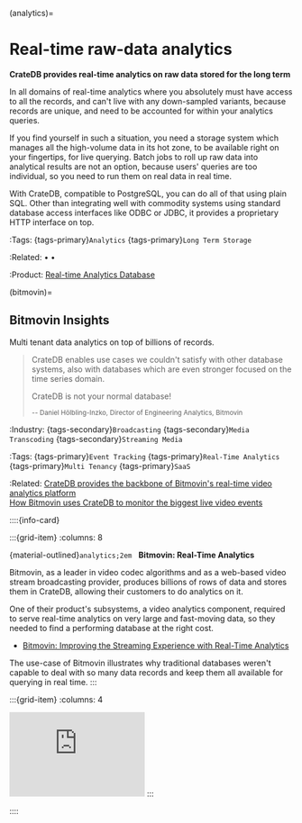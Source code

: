 (analytics)=
# Real-time raw-data analytics

**CrateDB provides real-time analytics on raw data stored for the long term**

In all domains of real-time analytics where you absolutely must have access to all
the records, and can't live with any down-sampled variants, because records are
unique, and need to be accounted for within your analytics queries.

If you find yourself in such a situation, you need a storage system which
manages all the high-volume data in its hot zone, to be available right on
your fingertips, for live querying. Batch jobs to roll up raw data into
analytical results are not an option, because users' queries are too
individual, so you need to run them on real data in real time.

With CrateDB, compatible to PostgreSQL, you can do all of that using plain SQL.
Other than integrating well with commodity systems using standard database
access interfaces like ODBC or JDBC, it provides a proprietary HTTP interface
on top.

:Tags:
  {tags-primary}`Analytics`
  {tags-primary}`Long Term Storage`

:Related:
  [](#timeseries) •
  [](#timeseries-longterm) •
  [](#machine-learning)

:Product:
  [Real-time Analytics Database]


(bitmovin)=
## Bitmovin Insights

Multi tenant data analytics on top of billions of records.

> CrateDB enables use cases we couldn't satisfy with other
database systems, also with databases which are even stronger
focused on the time series domain.
>
> CrateDB is not your normal database!
>
> <small>-- Daniel Hölbling-Inzko, Director of Engineering Analytics, Bitmovin</small>

:Industry:
  {tags-secondary}`Broadcasting`
  {tags-secondary}`Media Transcoding`
  {tags-secondary}`Streaming Media`

:Tags:
  {tags-primary}`Event Tracking`
  {tags-primary}`Real-Time Analytics`
  {tags-primary}`Multi Tenancy`
  {tags-primary}`SaaS`

:Related:
  [CrateDB provides the backbone of Bitmovin's real-time video analytics platform] \
  [How Bitmovin uses CrateDB to monitor the biggest live video events]


::::{info-card}

:::{grid-item}
:columns: 8

{material-outlined}`analytics;2em` &nbsp; **Bitmovin: Real-Time Analytics**

Bitmovin, as a leader in video codec algorithms and as a web-based video
stream broadcasting provider, produces billions of rows of data and stores
them in CrateDB, allowing their customers to do analytics on it.

One of their product's subsystems, a video analytics component, required to
serve real-time analytics on very large and fast-moving data, so they needed
to find a performing database at the right cost.

- [Bitmovin: Improving the Streaming Experience with Real-Time Analytics]

The use-case of Bitmovin illustrates why traditional databases weren't capable
to deal with so many data records and keep them all available for querying in
real time.
:::

:::{grid-item}
:columns: 4

<iframe width="240" src="https://www.youtube-nocookie.com/embed/4BPApD0Piyc?si=J0w5yG56Ld4fIXfm" title="YouTube video player" frameborder="0" allow="accelerometer; autoplay; clipboard-write; encrypted-media; gyroscope; picture-in-picture; web-share" allowfullscreen></iframe>
:::

::::


[Bitmovin: Improving the Streaming Experience with Real-Time Analytics]: https://youtu.be/4BPApD0Piyc?feature=shared
[CrateDB provides the backbone of Bitmovin's real-time video analytics platform]: https://cratedb.com/customers/bitmovin
[How Bitmovin uses CrateDB to monitor the biggest live video events]: https://youtu.be/IR6hokaYv5g?feature=shared
[Real-time Analytics Database]: https://cratedb.com/solutions/real-time-analytics-database
